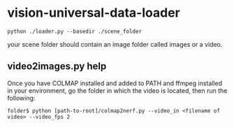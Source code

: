 # vision-universal-data-loader
```
python ./loader.py --basedir ./scene_folder
```

your scene folder should contain an image folder called images or a video.


## video2images.py help
Once you have COLMAP installed and added to PATH and ffmpeg installed in your environment, go the folder in which the video is located, then run the following:
```
folder$ python [path-to-root]/colmap2nerf.py --video_in <filename of video> --video_fps 2
```
